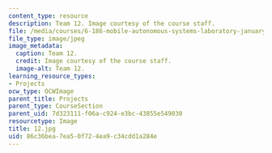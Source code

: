 ```yaml
---
content_type: resource
description: Team 12. Image courtesy of the course staff.
file: /media/courses/6-186-mobile-autonomous-systems-laboratory-january-iap-2005/86c36bea7ea50f724ea9c34cdd1a284e_12.jpg
file_type: image/jpeg
image_metadata:
  caption: Team 12.
  credit: Image courtesy of the course staff.
  image-alt: Team 12.
learning_resource_types:
- Projects
ocw_type: OCWImage
parent_title: Projects
parent_type: CourseSection
parent_uid: 7d323111-f06a-c924-e3bc-43855e549030
resourcetype: Image
title: 12.jpg
uid: 86c36bea-7ea5-0f72-4ea9-c34cdd1a284e
---
```

